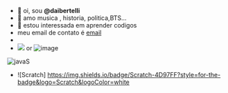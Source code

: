 - 👋 oi, sou **@daibertelli**
- 👀 amo musica , historia, politica,BTS...
- 🌱 estou interessada em aprender codigos
-  meu email de contato é [email](@daiana.bertelli@escola.pr.gov.br)
-
-  <img src="{BadgeURLHere}" /> or ![image]({BadgeURLHere})

![javaS](https://img.shields.io/badge/JavaScript-323330?style=for-the-badge&logo=javascript&logoColor=F7DF1E)


- ![Scratch] https://img.shields.io/badge/Scratch-4D97FF?style=for-the-badge&logo=Scratch&logoColor=white
